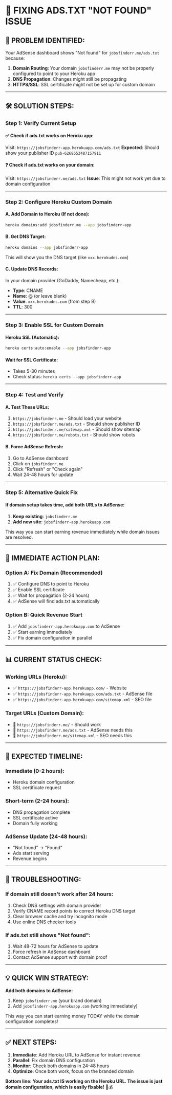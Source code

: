 # 🔧 **FIXING ADS.TXT "NOT FOUND" ISSUE**

## 🎯 **PROBLEM IDENTIFIED:**

Your AdSense dashboard shows "Not found" for `jobsfinderr.me/ads.txt` because:

1. **Domain Routing**: Your domain `jobsfinderr.me` may not be properly configured to point to your Heroku app
2. **DNS Propagation**: Changes might still be propagating
3. **HTTPS/SSL**: SSL certificate might not be set up for custom domain

---

## 🛠️ **SOLUTION STEPS:**

### **Step 1: Verify Current Setup**

#### **✅ Check if ads.txt works on Heroku app:**

Visit: `https://jobsfinderr-app.herokuapp.com/ads.txt`
**Expected**: Should show your publisher ID `pub-6268553487157911`

#### **❓ Check if ads.txt works on your domain:**

Visit: `https://jobsfinderr.me/ads.txt`
**Issue**: This might not work yet due to domain configuration

---

### **Step 2: Configure Heroku Custom Domain**

#### **A. Add Domain to Heroku (If not done):**

```bash
heroku domains:add jobsfinderr.me --app jobsfinderr-app
```

#### **B. Get DNS Target:**

```bash
heroku domains --app jobsfinderr-app
```

This will show you the DNS target (like `xxx.herokudns.com`)

#### **C. Update DNS Records:**

In your domain provider (GoDaddy, Namecheap, etc.):

- **Type**: CNAME
- **Name**: @ (or leave blank)
- **Value**: `xxx.herokudns.com` (from step B)
- **TTL**: 300

---

### **Step 3: Enable SSL for Custom Domain**

#### **Heroku SSL (Automatic):**

```bash
heroku certs:auto:enable --app jobsfinderr-app
```

#### **Wait for SSL Certificate:**

- Takes 5-30 minutes
- Check status: `heroku certs --app jobsfinderr-app`

---

### **Step 4: Test and Verify**

#### **A. Test These URLs:**

1. `https://jobsfinderr.me` - Should load your website
2. `https://jobsfinderr.me/ads.txt` - Should show publisher ID
3. `https://jobsfinderr.me/sitemap.xml` - Should show sitemap
4. `https://jobsfinderr.me/robots.txt` - Should show robots

#### **B. Force AdSense Refresh:**

1. Go to AdSense dashboard
2. Click on `jobsfinderr.me`
3. Click "Refresh" or "Check again"
4. Wait 24-48 hours for update

---

### **Step 5: Alternative Quick Fix**

#### **If domain setup takes time, add both URLs to AdSense:**

1. **Keep existing**: `jobsfinderr.me`
2. **Add new site**: `jobsfinderr-app.herokuapp.com`

This way you can start earning revenue immediately while domain issues are resolved.

---

## 🚀 **IMMEDIATE ACTION PLAN:**

### **Option A: Fix Domain (Recommended)**

1. ✅ Configure DNS to point to Heroku
2. ✅ Enable SSL certificate
3. ✅ Wait for propagation (2-24 hours)
4. ✅ AdSense will find ads.txt automatically

### **Option B: Quick Revenue Start**

1. ✅ Add `jobsfinderr-app.herokuapp.com` to AdSense
2. ✅ Start earning immediately
3. ✅ Fix domain configuration in parallel

---

## 📊 **CURRENT STATUS CHECK:**

### **Working URLs (Heroku):**

- ✅ `https://jobsfinderr-app.herokuapp.com/` - Website
- ✅ `https://jobsfinderr-app.herokuapp.com/ads.txt` - AdSense file
- ✅ `https://jobsfinderr-app.herokuapp.com/sitemap.xml` - SEO file

### **Target URLs (Custom Domain):**

- 🔄 `https://jobsfinderr.me/` - Should work
- 🔄 `https://jobsfinderr.me/ads.txt` - AdSense needs this
- 🔄 `https://jobsfinderr.me/sitemap.xml` - SEO needs this

---

## 🎯 **EXPECTED TIMELINE:**

### **Immediate (0-2 hours):**

- Heroku domain configuration
- SSL certificate request

### **Short-term (2-24 hours):**

- DNS propagation complete
- SSL certificate active
- Domain fully working

### **AdSense Update (24-48 hours):**

- "Not found" → "Found"
- Ads start serving
- Revenue begins

---

## 🔧 **TROUBLESHOOTING:**

### **If domain still doesn't work after 24 hours:**

1. Check DNS settings with domain provider
2. Verify CNAME record points to correct Heroku DNS target
3. Clear browser cache and try incognito mode
4. Use online DNS checker tools

### **If ads.txt still shows "Not found":**

1. Wait 48-72 hours for AdSense to update
2. Force refresh in AdSense dashboard
3. Contact AdSense support with domain proof

---

## 💡 **QUICK WIN STRATEGY:**

**Add both domains to AdSense:**

1. Keep `jobsfinderr.me` (your brand domain)
2. Add `jobsfinderr-app.herokuapp.com` (working immediately)

This way you can start earning money TODAY while the domain configuration completes!

---

## ✅ **NEXT STEPS:**

1. **Immediate**: Add Heroku URL to AdSense for instant revenue
2. **Parallel**: Fix domain DNS configuration
3. **Monitor**: Check both domains in 24-48 hours
4. **Optimize**: Once both work, focus on the branded domain

**Bottom line: Your ads.txt IS working on the Heroku URL. The issue is just domain configuration, which is easily fixable!** 🚀💰
